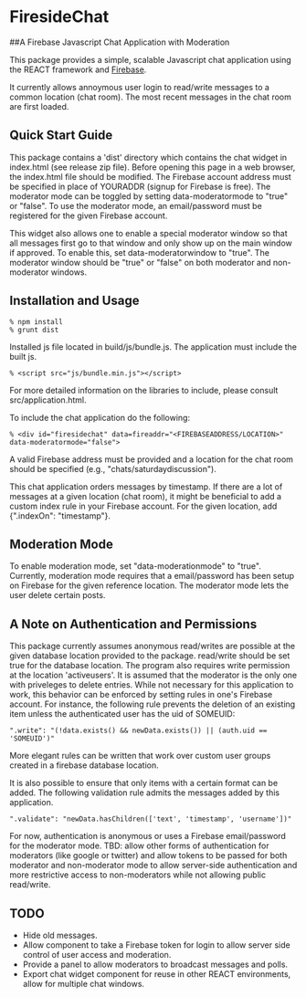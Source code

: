 # FiresideChat 

##A Firebase Javascript Chat Application with Moderation

This package provides a simple, scalable Javascript chat application using the REACT framework and [Firebase](https://www.firebase.com/).

It currently allows annoymous user login to read/write messages to a common location (chat room).  The most recent messages in the chat room are first loaded.

## Quick Start Guide

This package contains a 'dist' directory which contains the chat widget in index.html (see release zip file).  Before opening this page in a web browser, the index.html file should be modified.  The Firebase account address must be specified in place of YOURADDR (signup for Firebase is free).  The moderator mode can be toggled by setting data-moderatormode to "true" or "false".  To use the moderator mode, an email/password must be registered for the given Firebase account.

This widget also allows one to enable a special moderator window so that all messages first go to that window and only show up on the main window if approved.  To enable this, set data-moderatorwindow to "true".  The moderator window should be "true" or "false" on both moderator and non-moderator windows.

## Installation and Usage

    % npm install
    % grunt dist

Installed js file located in build/js/bundle.js.  The application must include the built js.

    % <script src="js/bundle.min.js"></script>

For more detailed information on the libraries to include, please consult src/application.html.

To include the chat application do the following:

    % <div id="firesidechat" data=fireaddr="<FIREBASEADDRESS/LOCATION>" data-moderatormode="false">

A valid Firebase address must be provided and a location for the chat room should be specified (e.g., "chats/saturdaydiscussion").

This chat application orders messages by timestamp.  If there are a lot of messages at a given location (chat room), it might be beneficial to add a custom index rule in your Firebase account.  For the given location, add {".indexOn": "timestamp"}.

## Moderation Mode

To enable moderation mode, set "data-moderationmode" to "true".  Currently, moderation mode requires that a email/password has been setup on Firebase for the given reference location.  The moderator mode lets the user delete certain posts.

## A Note on Authentication and Permissions

This package currently assumes anonymous read/writes are possible at the given database location provided to the package.  read/write should be set true for the database location.  The program also requires write permission at the location 'activeusers'.  It is assumed that the moderator is the only one with priveleges to delete entries.  While not necessary for this application to work, this behavior can be enforced by setting rules in one's Firebase account.  For instance, the following rule prevents the deletion of an existing item unless the authenticated user has the uid of SOMEUID:

    ".write": "(!data.exists() && newData.exists()) || (auth.uid == 'SOMEUID')"

More elegant rules can be written that work over custom user groups created in a firebase database location.

It is also possible to ensure that only items with a certain format can be added.  The following validation rule admits the messages added by this application.

    ".validate": "newData.hasChildren(['text', 'timestamp', 'username'])"
    
For now, authentication is anonymous or uses a Firebase email/password for the moderator mode.  TBD: allow other forms of authentication for moderators (like google or twitter) and allow tokens to be passed for both moderator and non-moderator mode to allow server-side authentication and more restrictive access to non-moderators while not allowing public read/write.

## TODO

* Hide old messages. 
* Allow component to take a Firebase token for login to allow server side control of user access and moderation.
* Provide a panel to allow moderators to broadcast messages and polls.
* Export chat widget component for reuse in other REACT environments, allow for multiple chat windows.
